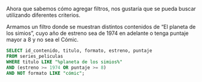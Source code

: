 Ahora que sabemos cómo agregar filtros, nos gustaría que se pueda buscar utilizando diferentes criterios. 

Armamos un filtro donde se muestran distintos contenidos de “El planeta de los simios”, cuyo año de estreno sea de 1974 en adelante o tenga puntaje mayor a 8 y no sea el Cómic. 

```sql
SELECT id_contenido, titulo, formato, estreno, puntaje
FROM series_peliculas
WHERE titulo LIKE "%planeta de los simios%"
AND (estreno >= 1974 OR puntaje >= 8) 
AND NOT formato LIKE "cómic";
```

<div
  class='mu-sql-table'
  data-name='series_peliculas'
  data-columns='[{"name": "id_contenido", "pk": true}, "titulo", "formato", "creador", "estreno", "puntaje"]'
  data-rows='[
    [1, "El planeta de los simios", "Novela", "Pierre Boulle", 1963, 9.8], 
    [2, "El planeta de los simios", "Película", "Franklin Schaffner", 1968, 7.9],
    [3, "Escape del plantea de los simios", "Película", "Arthur P. Jacobs", 1971, 6.5],
    [4, "Conquista del planeta de los simios", "Película", "Arthur P. Jacobs", 1972, 6.7], 
    [5, "La batalla por el planeta de los simios", "Película", "Arthur P. Jacobs", 1973, 8.6],
    [6, "El planeta de los simios", "Serie", "Mort Abraham", 1974, 7],
    [7, "Regreso al planeta de los simios", "Serie", "DePatie-Freleng Enterprises", 1975, 7.4],
    [8, "El planeta de los simios", "Cómic", "El planeta de los simios franquicia", 1975, 8.2],
    [9, "El planeta de los simios", "Película", "Tim Burton", 2001, 8],
    [10, "El planeta de los simios: evolución", "Película", "Rupert Wyatt", 2011, 7.8],
    [11, "El planeta de los simios: confrontación", "Película", "Matt Reeves", 2014, 9], 
    [12, "La guerra del planeta de los simios", "Película", "Matt Reeves", 2017, 9.5]
  ]'>
</div>